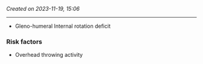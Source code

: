 *Created on 2023-11-19, 15:06* 

---
- Gleno-humeral Internal rotation deficit

### Risk factors
- Overhead throwing activity
